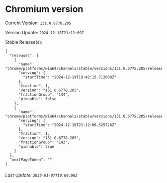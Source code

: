 # Chromium version

Current Version: `131.0.6778.205`

Version Update: `2024-12-18T21:12:09Z`

Stable Release(s):
```
{
  "releases": [
    {
      "name": "chrome/platforms/win64/channels/stable/versions/131.0.6778.205/releases/1734637335",
      "serving": {
        "startTime": "2024-12-19T19:42:15.712008Z"
      },
      "fraction": 1,
      "version": "131.0.6778.205",
      "fractionGroup": "144",
      "pinnable": false
    },
    {
      "name": "chrome/platforms/win64/channels/stable/versions/131.0.6778.205/releases/1734556329",
      "serving": {
        "startTime": "2024-12-18T21:12:09.525726Z"
      },
      "fraction": 1,
      "version": "131.0.6778.205",
      "fractionGroup": "143",
      "pinnable": true
    }
  ],
  "nextPageToken": ""
}
```

###### Last Update: `2025-01-07T10:00:06Z`
        